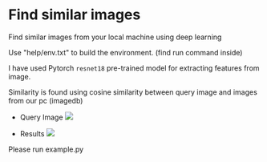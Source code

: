 # Find similar images

Find similar images from your local machine using deep learning

Use "help/env.txt" to build the environment. (find run command inside)

I have used Pytorch `resnet18` pre-trained model for extracting features from image.

Similarity is found using cosine similarity between query image and images from our pc (imagedb)

- Query Image
![](https://github.com/Jishnuprakash/find-image-search/blob/main/test-01.png)

- Results
![](https://github.com/Jishnuprakash/find-image-search/blob/main/output.png)

Please run example.py